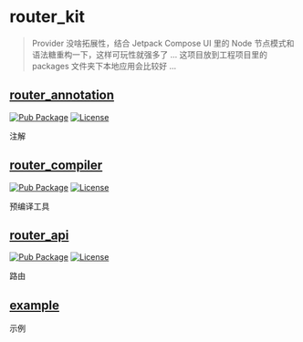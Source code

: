 # router_kit

> Provider 没啥拓展性，结合 Jetpack Compose UI 里的 Node 节点模式和语法糖重构一下，这样可玩性就强多了 ...
> 这项目放到工程项目里的 packages 文件夹下本地应用会比较好 ...

## [router_annotation](./router_annotation)

[![Pub Package](https://img.shields.io/pub/v/router_annotation.svg)](https://pub.dev/packages/router_annotation)
[![License](https://img.shields.io/badge/License-Apache%202.0-blue.svg)](https://github.com/RxReader/router_kit/blob/master/router_annotation/LICENSE)

注解

## [router_compiler](./router_compiler)

[![Pub Package](https://img.shields.io/pub/v/router_compiler.svg)](https://pub.dev/packages/router_compiler)
[![License](https://img.shields.io/badge/License-Apache%202.0-blue.svg)](https://github.com/RxReader/router_kit/blob/master/router_compiler/LICENSE)

预编译工具

## [router_api](./router_api)

[![Pub Package](https://img.shields.io/pub/v/router_api.svg)](https://pub.dev/packages/router_api)
[![License](https://img.shields.io/badge/License-Apache%202.0-blue.svg)](https://github.com/RxReader/router_kit/blob/master/router_api/LICENSE)

路由

## [example](./example)

示例
